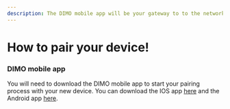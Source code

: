 ```yaml
---
description: The DIMO mobile app will be your gateway to to the network.
---
```


# How to pair your device!

### DIMO mobile app&#x20;

You will need to download the DIMO mobile app to start your pairing process with your new device. You can download the IOS app [here](https://apps.apple.com/us/app/dimo-mobile/id1589486727) and the Android app [here](https://play.google.com/store/apps/details?id=com.dimo.driver).&#x20;
